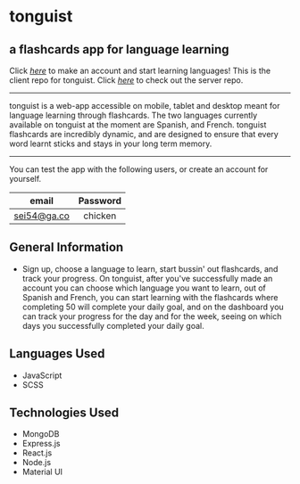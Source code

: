 # tonguist 
## a flashcards app for language learning

Click [_here_](https://tonguist.netlify.app/) to make an account and start learning languages!
This is the client repo for tonguist. Click [_here_](https://github.com/Foyoman/tonguist-server) to check out the server repo.

---------------------

tonguist is a web-app accessible on mobile, tablet and desktop meant for language learning through flashcards. The two languages currently available on tonguist at the moment are Spanish, and French. tonguist flashcards are incredibly dynamic, and are designed to ensure that every word learnt sticks and stays in your long term memory. 

-----------------

You can test the app with the following users, or create an account for yourself.

| **email**         | **Password** |
|:--------------------:|:------------:|
|sei54@ga.co           |   chicken    |

## General Information
- Sign up, choose a language to learn, start bussin' out flashcards, and track your progress. On tonguist, after you've successfully made an account you can choose which language you want to learn, out of Spanish and French, you can start learning with the flashcards where completing 50 will complete your daily goal, and on the dashboard you can track your progress for the day and for the week, seeing on which days you successfully completed your daily goal. 

## Languages Used
- JavaScript
- SCSS

## Technologies Used
- MongoDB
- Express.js
- React.js
- Node.js
- Material UI
